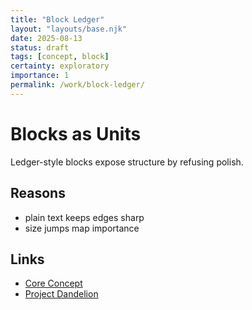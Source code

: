 ```yaml
---
title: "Block Ledger"
layout: "layouts/base.njk"
date: 2025-08-13
status: draft
tags: [concept, block]
certainty: exploratory
importance: 1
permalink: /work/block-ledger/
---
```


# Blocks as Units

Ledger-style blocks expose structure by refusing polish.

## Reasons
- plain text keeps edges sharp
- size jumps map importance

## Links
- [Core Concept](/concepts/core-concept/)
- [Project Dandelion](/projects/project-dandelion/)
